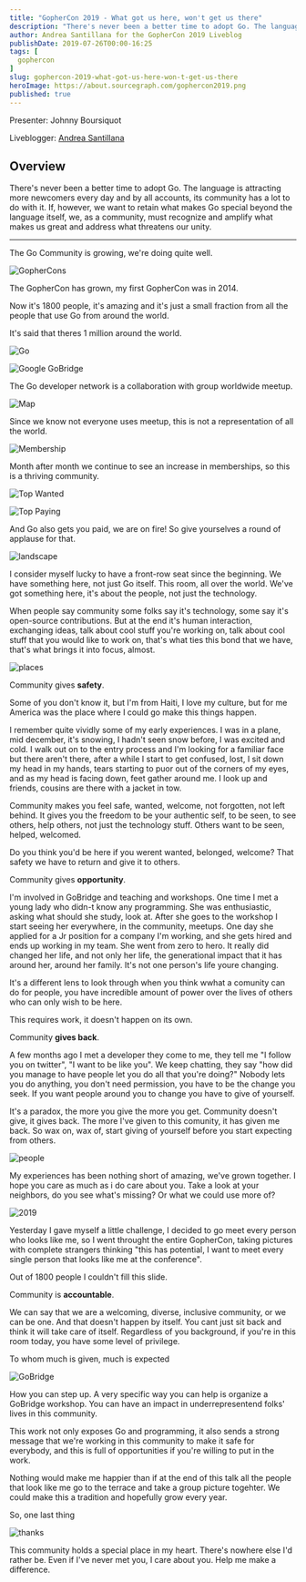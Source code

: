 ```yaml
---
title: "GopherCon 2019 - What got us here, won't get us there"
description: "There's never been a better time to adopt Go. The language is attracting more newcomers every day and by all accounts, its community has a lot to do with it. If, however, we want to retain what makes Go special beyond the language itself, we, as a community, must recognize and amplify what makes us great and address what threatens our unity."
author: Andrea Santillana for the GopherCon 2019 Liveblog
publishDate: 2019-07-26T00:00-16:25
tags: [
  gophercon
]
slug: gophercon-2019-what-got-us-here-won-t-get-us-there
heroImage: https://about.sourcegraph.com/gophercon2019.png
published: true
---
```


Presenter: Johnny Boursiquot

Liveblogger: [Andrea Santillana](https://www.linkedin.com/in/andreasantillana)

## Overview

There's never been a better time to adopt Go. The language is attracting more newcomers every day and by all accounts, its community has a lot to do with it. If, however, we want to retain what makes Go special beyond the language itself, we, as a community, must recognize and amplify what makes us great and address what threatens our unity.

---

The Go Community is growing, we're doing quite well.

![GopherCons](/gophercon-2019/gophercon-2019-1-gophers.png "GopherCons")

The GopherCon has grown, my first GopherCon was in 2014.

Now it's 1800 people, it's amazing and it's just a small fraction from all the people that use Go from around the world.

It's said that theres 1 million around the world.

![Go](/gophercon-2019/gophercon-2019-2-go.png "Go")


![Google GoBridge](/gophercon-2019/gophercon-2019-3-google_gobridge.png "Google GoBridge")

The Go developer network is a collaboration with group worldwide meetup.

![Map](/gophercon-2019/gophercon-2019-4-map.png "Map")

Since we know not everyone uses meetup, this is not a representation of all the world.

![Membership](/gophercon-2019/gophercon-2019-5-membership.png "Membership")

Month after month we continue to see an increase in memberships, so this is a thriving community.

![Top Wanted](/gophercon-2019/gophercon-2019-6-survey-wanted.png "Top Wanted")

![Top Paying](/gophercon-2019/gophercon-2019-7-survey-paying.png "Top Paying")

And Go also gets you paid, we are on fire! So give yourselves a round of applause for that.

![landscape](/gophercon-2019/gophercon-2019-8-landscape.jpg)

I consider myself lucky to have a front-row seat since the beginning. We have something here, not just Go itself. This room, all over the world. We've got something here, it's about the people, not just the technology.

When people say community some folks say it's technology, some say it's open-source contributions. But at the end it's human interaction, exchanging ideas, talk about cool stuff you're working on, talk about cool stuff that you would like to work on, that's what ties this bond that we have, that's what brings it into focus, almost.

![places](/gophercon-2019/gophercon-2019-9-places.jpg)

Community gives **safety**.

Some of you don't know it, but I'm from Haiti, I love my culture, but for me America was the place where I could go make this things happen.

I remember quite vividly some of my early experiences. I was in a plane, mid december, it's snowing, I hadn't seen snow before, I was excited and cold. I walk out on to the entry process and I'm looking for a familiar face but there aren't there, after a while I start to get confused, lost, I sit down my head in my hands, tears starting to puor out of the corners of my eyes, and as my head is facing down, feet gather around me. I look up and friends, cousins are there with a jacket in tow.

Community makes you feel safe, wanted, welcome, not forgotten, not left behind. It gives you the freedom to be your authentic self, to be seen, to see others, help others, not just the technology stuff. Others want to be seen, helped, welcomed.

Do you think you'd be here if you werent wanted, belonged, welcome? That safety we have to return and give it to others.

Community gives **opportunity**.

I'm involved in GoBridge and teaching and workshops. One time I met a young lady who didn-t know any programming. She was enthusiastic, asking what should she study, look at. After she goes to the workshop I start seeing her everywhere, in the community, meetups. One day she applied for a Jr position for a company I'm working, and she gets hired and ends up working in my team. She went from zero to hero. It really did changed her life, and not only her life, the generational impact that it has around her, around her family. It's not one person's life youre changing.

It's a different lens to look through when you think wwhat a comunity can do for people, you have incredible amount of power over the lives of others who can only wish to be here.

This requires work, it doesn't happen on its own.

Community **gives back**.

A few months ago I met a developer they come to me, they tell me "I follow you on twitter", "I want to be like you". We keep chatting, they say "how did you manage to have people let you do all that you're doing?" Nobody lets you do anything, you don't need permission, you have to be the change you seek. If you want people around you to change you have to give of yourself.

It's a paradox, the more you give the more you get. Community doesn't give, it gives back. The more I've given to this comunity, it has given me back. So wax on, wax of, start giving of yourself before you start expecting from others.

![people](/gophercon-2019/gophercon-2019-90-people.jpg)

My experiences has been nothing short of amazing, we've grown together. I hope you care as much as i do care about you. Take a look at your neighbors, do you see what's missing? Or what we could use more of?

![2019](/gophercon-2019/gophercon-2019-91-gophercon2019.jpg)

Yesterday I gave myself a little challenge, I decided to go meet every person who looks like me, so I went throught the entire GopherCon, taking pictures with complete strangers thinking "this has potential, I want to meet every single person that looks like me at the conference".

Out of 1800 people I couldn't fill this slide.

Community is **accountable**.

We can say that we are a welcoming, diverse, inclusive community, or we can be one. And that doesn't happen by itself. You cant just sit back and think it will take care of itself. Regardless of you background, if you're in this room today, you have some level of privilege.

To whom much is given, much is expected

![GoBridge](/gophercon-2019/gohpercon-2019-911-gobridge.png "GoBridge")

How you can step up. A very specific way you can help is organize a GoBridge workshop. You can have an impact in underrepresentend folks' lives in this community.

This work not only exposes Go and programming, it also sends a strong message that we're working in this community to make it safe for everybody, and this is full of opportunities if you're willing to put in the work.

Nothing would make me happier than if at the end of this talk all the people that look like me go to the terrace and take a group picture togehter. We could make this a tradition and hopefully grow every year.

So, one last thing

![thanks](/gophercon-2019/gophercon-2019-92-thanks.png "Thanks")

This community holds a special place in my heart. There's nowhere else I'd rather be. Even if I've never met you, I care about you. Help me make a difference.
